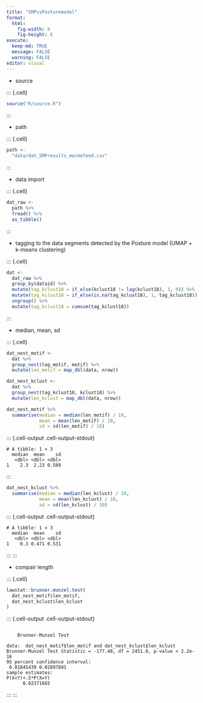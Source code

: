 ```yaml
---
title: "SMPvsPosturemodel"
format: 
  html: 
    fig-width: 8
    fig-height: 6
execute: 
  keep-md: TRUE
  message: FALSE
  warning: FALSE
editor: visual
---
```




- source


::: {.cell}

```{.r .cell-code}
source("R/source.R")
```
:::


- path


::: {.cell}

```{.r .cell-code}
path <- 
  "data/dat_SMPresults_marmofeed.csv"
```
:::


- data import


::: {.cell}

```{.r .cell-code}
dat_raw <-
  path %>% 
  fread() %>% 
  as_tibble() 
```
:::


- tagging to the data segments detected by the Posture model (UMAP + k-means clustering)


::: {.cell}

```{.r .cell-code}
dat <-
  dat_raw %>% 
  group_by(dataid) %>% 
  mutate(tag_kclust18 = if_else(kclust18 != lag(kclust18), 1, 0)) %>% 
  mutate(tag_kclust18 = if_else(is.na(tag_kclust18), 1, tag_kclust18)) %>% 
  ungroup() %>% 
  mutate(tag_kclust18 = cumsum(tag_kclust18))
```
:::


- median, mean, sd


::: {.cell}

```{.r .cell-code}
dat_nest_motif <-
  dat %>% 
  group_nest(tag_motif, motif) %>% 
  mutate(len_motif = map_dbl(data, nrow))

dat_nest_kclust <-
  dat %>% 
  group_nest(tag_kclust18, kclust18) %>% 
  mutate(len_kclust = map_dbl(data, nrow))

dat_nest_motif %>% 
  summarise(median = median(len_motif) / 10,
            mean = mean(len_motif) / 10,
            sd = sd(len_motif) / 10)
```

::: {.cell-output .cell-output-stdout}
```
# A tibble: 1 × 3
  median  mean    sd
   <dbl> <dbl> <dbl>
1    2.3  2.23 0.589
```
:::

```{.r .cell-code}
dat_nest_kclust %>%  
  summarise(median = median(len_kclust) / 10,
            mean = mean(len_kclust) / 10,
            sd = sd(len_kclust) / 10)
```

::: {.cell-output .cell-output-stdout}
```
# A tibble: 1 × 3
  median  mean    sd
   <dbl> <dbl> <dbl>
1    0.3 0.471 0.531
```
:::
:::


- compair length


::: {.cell}

```{.r .cell-code}
lawstat::brunner.munzel.test(
  dat_nest_motif$len_motif,
  dat_nest_kclust$len_kclust
)
```

::: {.cell-output .cell-output-stdout}
```

	Brunner-Munzel Test

data:  dat_nest_motif$len_motif and dat_nest_kclust$len_kclust
Brunner-Munzel Test Statistic = -177.48, df = 2451.8, p-value < 2.2e-16
95 percent confidence interval:
 0.01845439 0.02897891
sample estimates:
P(X<Y)+.5*P(X=Y) 
      0.02371665 
```
:::
:::